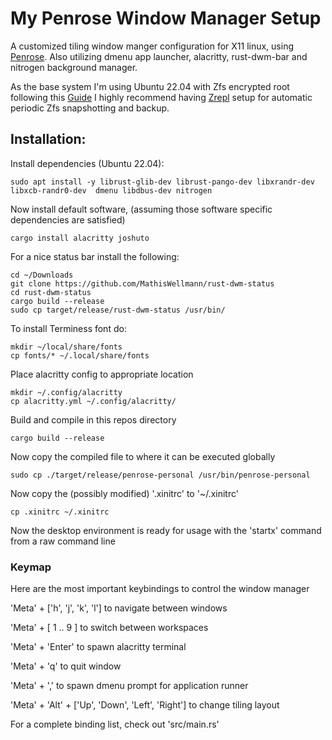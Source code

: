# My Penrose Window Manager Setup
A customized tiling window manger configuration for X11 linux, using [Penrose](https://github.com/sminez/penrose).
Also utilizing dmenu app launcher, alacritty, rust-dwm-bar and nitrogen background manager.

As the base system I'm using Ubuntu 22.04 with Zfs encrypted root following this [Guide](https://www.medo64.com/2022/05/installing-uefi-zfs-root-on-ubuntu-22-04/)
I highly recommend having [Zrepl](https://github.com/zrepl/zrepl) setup for automatic periodic Zfs snapshotting and backup.

## Installation:
Install dependencies (Ubuntu 22.04):
```shell
sudo apt install -y librust-glib-dev librust-pango-dev libxrandr-dev libxcb-randr0-dev  dmenu libdbus-dev nitrogen
```

Now install default software, (assuming those software specific dependencies are satisfied)
```shell
cargo install alacritty joshuto
```

For a nice status bar install the following:
```shell
cd ~/Downloads
git clone https://github.com/MathisWellmann/rust-dwm-status
cd rust-dwm-status
cargo build --release
sudo cp target/release/rust-dwm-status /usr/bin/
```

To install Terminess font do:
```shell
mkdir ~/local/share/fonts
cp fonts/* ~/.local/share/fonts
```

Place alacritty config to appropriate location
```shell
mkdir ~/.config/alacritty
cp alacritty.yml ~/.config/alacritty/
```

Build and compile in this repos directory
```shell
cargo build --release
```

Now copy the compiled file to where it can be executed globally
```shell
sudo cp ./target/release/penrose-personal /usr/bin/penrose-personal
```

Now copy the (possibly modified) '.xinitrc' to '~/.xinitrc'
```shell
cp .xinitrc ~/.xinitrc
```

Now the desktop environment is ready for usage with the 'startx' command from a raw command line

### Keymap
Here are the most important keybindings to control the window manager

'Meta' + ['h', 'j', 'k', 'l'] to navigate between windows

'Meta' + [ 1 .. 9 ] to switch between workspaces

'Meta' + 'Enter' to spawn alacritty terminal

'Meta' + 'q' to quit window

'Meta' + ',' to spawn dmenu prompt for application runner

'Meta' + 'Alt' + ['Up', 'Down', 'Left', 'Right'] to change tiling layout

For a complete binding list, check out 'src/main.rs'